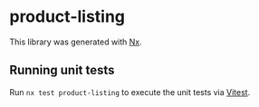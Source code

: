 # product-listing

This library was generated with [Nx](https://nx.dev).

## Running unit tests

Run `nx test product-listing` to execute the unit tests via [Vitest](https://vitest.dev/).
